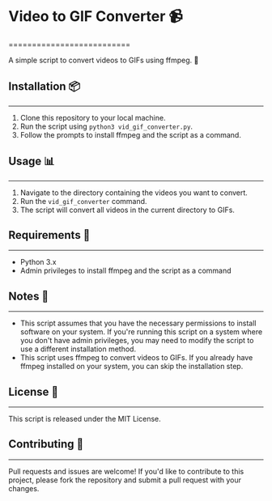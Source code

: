 # Video to GIF Converter 📹
==========================

A simple script to convert videos to GIFs using ffmpeg. 🤖

## Installation 📦
---------------

1. Clone this repository to your local machine.
2. Run the script using `python3 vid_gif_converter.py`.
3. Follow the prompts to install ffmpeg and the script as a command.

## Usage 📊
-----

1. Navigate to the directory containing the videos you want to convert.
2. Run the `vid_gif_converter` command.
3. The script will convert all videos in the current directory to GIFs.

## Requirements 📝
------------

* Python 3.x
* Admin privileges to install ffmpeg and the script as a command

## Notes 📝
-----

* This script assumes that you have the necessary permissions to install software on your system. If you're running this script on a system where you don't have admin privileges, you may need to modify the script to use a different installation method.
* This script uses ffmpeg to convert videos to GIFs. If you already have ffmpeg installed on your system, you can skip the installation step.

## License 📜
-------

This script is released under the MIT License.

## Contributing 🤝
------------

Pull requests and issues are welcome! If you'd like to contribute to this project, please fork the repository and submit a pull request with your changes.

